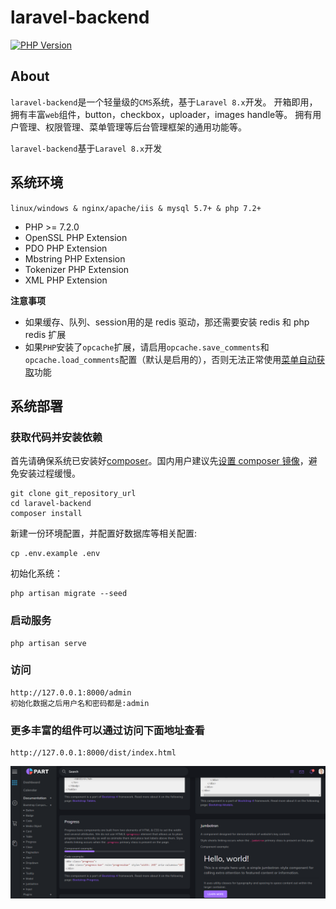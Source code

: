 # laravel-backend
 [![PHP Version](https://img.shields.io/badge/php-%3E%3D7.2-8892BF.svg)](http://www.php.net/)

## About 
 `laravel-backend`是一个轻量级的`CMS`系统，基于`Laravel 8.x`开发。
 开箱即用，拥有丰富`web`组件，button，checkbox，uploader，images handle等。
 拥有用户管理、权限管理、菜单管理等后台管理框架的通用功能等。

`laravel-backend`基于`Laravel 8.x`开发

## 系统环境
`linux/windows & nginx/apache/iis & mysql 5.7+ & php 7.2+`

* PHP >= 7.2.0
* OpenSSL PHP Extension
* PDO PHP Extension
* Mbstring PHP Extension
* Tokenizer PHP Extension
* XML PHP Extension

**注意事项**

* 如果缓存、队列、session用的是 redis 驱动，那还需要安装 redis 和 php redis 扩展
* 如果`PHP`安装了`opcache`扩展，请启用`opcache.save_comments`和`opcache.load_comments`配置（默认是启用的），否则无法正常使用[菜单自动获取](#菜单自动获取)功能

## 系统部署

### 获取代码并安装依赖
首先请确保系统已安装好[composer](https://getcomposer.org/)。国内用户建议先[设置 composer 镜像](https://developer.aliyun.com/composer)，避免安装过程缓慢。
```
git clone git_repository_url
cd laravel-backend
composer install
```

新建一份环境配置，并配置好数据库等相关配置:
```
cp .env.example .env
```
初始化系统：
```
php artisan migrate --seed
```

### 启动服务
```
php artisan serve
```
### 访问
```
http://127.0.0.1:8000/admin
初始化数据之后用户名和密码都是:admin
```
### 更多丰富的组件可以通过访问下面地址查看
```
http://127.0.0.1:8000/dist/index.html
```
![Image text](https://github.com/thumbs-up100/laravel-backend/blob/master/public/images/part.png)
